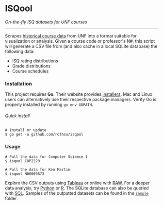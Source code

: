 # ISQool

*On-the-fly ISQ datasets for UNF courses*

---

Scrapes [historical course data](https://banner.unf.edu/pls/nfpo/wksfwbs.p_dept_schd) from UNF into a format suitable for visualization or analysis. Given a course code or professor's N#, this script will generate a CSV file from (and also cache in a local SQLite database) the following data: 
* ISQ rating distributions
* Grade distributions
* Course schedules

### Installation

This project requires **Go**. Their website provides [installers](https://golang.org/dl/). Mac and Linux users can alternatively use their respective package managers. Verify Go is properly installed by running `go env GOPATH`.

###### Quick install

```shell
# Install or update
$ go get -u github.com/rothso/isqool
```

### Usage

```shell
# Pull the data for Computer Science 1
$ isqool COP2220

# Pull the data for Ken Martin
$ isqool N00009873
```

Explore the CSV outputs using [Tableau](https://www.tableau.com/academic/students) or online with [RAW](http://rawgraphs.io/). For a deeper data analysis, try [Python](https://www.python.org/) or [R](https://www.datacamp.com/courses/free-introduction-to-r). The SQLite database can also be queried with [SQL](https://robots.thoughtbot.com/back-to-basics-sql). Samples of the outputted datasets can be found in the [`sample`](sample/) folder.
